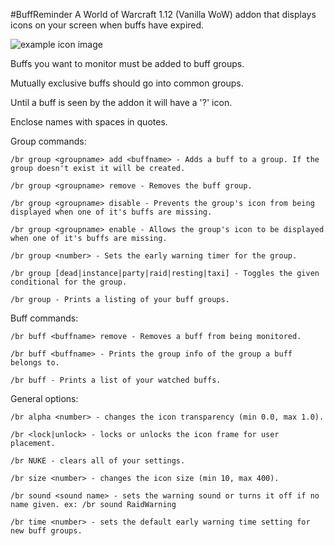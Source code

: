 
#BuffReminder
A World of Warcraft 1.12 (Vanilla WoW) addon that displays icons on your screen when buffs have expired.

![example icon image]({{site.baseurl}}/http://i.imgur.com/yGQt273.png)


Buffs you want to monitor must be added to buff groups.

Mutually exclusive buffs should go into common groups.

Until a buff is seen by the addon it will have a '?' icon.

Enclose names with spaces in quotes.

Group commands:

	/br group <groupname> add <buffname> - Adds a buff to a group. If the group doesn't exist it will be created.

	/br group <groupname> remove - Removes the buff group.

	/br group <groupname> disable - Prevents the group's icon from being displayed when one of it's buffs are missing.

	/br group <groupname> enable - Allows the group's icon to be displayed when one of it's buffs are missing.

	/br group <number> - Sets the early warning timer for the group.

    /br group [dead|instance|party|raid|resting|taxi] - Toggles the given conditional for the group.

    /br group - Prints a listing of your buff groups.


Buff commands:

	/br buff <buffname> remove - Removes a buff from being monitored.

	/br buff <buffname> - Prints the group info of the group a buff belongs to.

	/br buff - Prints a list of your watched buffs.


General options:

	/br alpha <number> - changes the icon transparency (min 0.0, max 1.0).

	/br <lock|unlock> - locks or unlocks the icon frame for user placement.

	/br NUKE - clears all of your settings.

    /br size <number> - changes the icon size (min 10, max 400).

	/br sound <sound name> - sets the warning sound or turns it off if no name given. ex: /br sound RaidWarning

	/br time <number> - sets the default early warning time setting for new buff groups.

